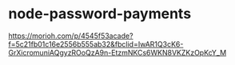 # node-password-payments

https://morioh.com/p/4545f53acade?f=5c21fb01c16e2556b555ab32&fbclid=IwAR1Q3cK6-GrXicromuniAQgyzROoQzA9n-EtzmNKCs6WKN8VKZKzOpKcY_M
